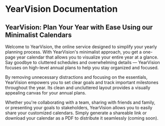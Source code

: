 # YearVision Documentation

## YearVision: Plan Your Year with Ease Using our Minimalist Calendars

Welcome to YearVision, the online service designed to simplify your yearly planning process. 
With YearVision's minimalist approach, you get a one-page year calendar that allows you to visualize 
your entire year at a glance. Say goodbye to cluttered schedules and overwhelming details — 
YearVision focuses on high-level annual plans to help you stay organized and focused.

By removing unnecessary distractions and focusing on the essentials, YearVision empowers you to 
set clear goals and track important milestones throughout the year. Its clean and uncluttered 
layout provides a visually appealing canvas for your annual plans.

Whether you're collaborating with a team, sharing with friends and family, or presenting your goals 
to stakeholders, YearVision allows you to easily share your customized calendars. Simply generate 
a shareable link or download your calendar as a PDF to distribute it seamlessly (coming soon).
